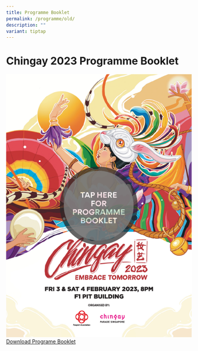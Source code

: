 ```yaml
---
title: Programme Booklet
permalink: /programme/old/
description: ""
variant: tiptap
---
```

# Chingay 2023 Programme Booklet

<a href="https://go.gov.sg/programmebooklet" target="_blank"><img src="/images/ProgBkltTap.png">Download Programe Booklet</a>
